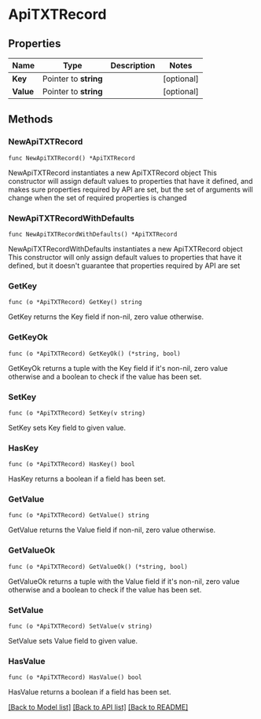 # ApiTXTRecord

## Properties

Name | Type | Description | Notes
------------ | ------------- | ------------- | -------------
**Key** | Pointer to **string** |  | [optional] 
**Value** | Pointer to **string** |  | [optional] 

## Methods

### NewApiTXTRecord

`func NewApiTXTRecord() *ApiTXTRecord`

NewApiTXTRecord instantiates a new ApiTXTRecord object
This constructor will assign default values to properties that have it defined,
and makes sure properties required by API are set, but the set of arguments
will change when the set of required properties is changed

### NewApiTXTRecordWithDefaults

`func NewApiTXTRecordWithDefaults() *ApiTXTRecord`

NewApiTXTRecordWithDefaults instantiates a new ApiTXTRecord object
This constructor will only assign default values to properties that have it defined,
but it doesn't guarantee that properties required by API are set

### GetKey

`func (o *ApiTXTRecord) GetKey() string`

GetKey returns the Key field if non-nil, zero value otherwise.

### GetKeyOk

`func (o *ApiTXTRecord) GetKeyOk() (*string, bool)`

GetKeyOk returns a tuple with the Key field if it's non-nil, zero value otherwise
and a boolean to check if the value has been set.

### SetKey

`func (o *ApiTXTRecord) SetKey(v string)`

SetKey sets Key field to given value.

### HasKey

`func (o *ApiTXTRecord) HasKey() bool`

HasKey returns a boolean if a field has been set.

### GetValue

`func (o *ApiTXTRecord) GetValue() string`

GetValue returns the Value field if non-nil, zero value otherwise.

### GetValueOk

`func (o *ApiTXTRecord) GetValueOk() (*string, bool)`

GetValueOk returns a tuple with the Value field if it's non-nil, zero value otherwise
and a boolean to check if the value has been set.

### SetValue

`func (o *ApiTXTRecord) SetValue(v string)`

SetValue sets Value field to given value.

### HasValue

`func (o *ApiTXTRecord) HasValue() bool`

HasValue returns a boolean if a field has been set.


[[Back to Model list]](../README.md#documentation-for-models) [[Back to API list]](../README.md#documentation-for-api-endpoints) [[Back to README]](../README.md)


